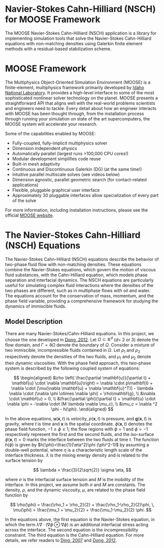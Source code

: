 Navier-Stokes Cahn-Hilliard (NSCH) for MOOSE Framework
=====

The MOOSE Navier-Stokes Cahn-Hilliard (NSCH) application is a library for implementing simulation tools that solve the Navier-Stokes Cahn-Hilliard equations with non-matching densities using Galerkin finite element methods with a residual-based stabilization scheme.

# MOOSE Framework

The Multiphysics Object-Oriented Simulation Environment (MOOSE) is a finite-element, multiphysics framework primarily developed by [Idaho National Laboratory](https://inl.gov/). It provides a high-level interface to some of the most sophisticated nonlinear solver technology on the planet. MOOSE presents a straightforward API that aligns well with the real-world problems scientists and engineers need to tackle. Every detail about how an engineer interacts with MOOSE has been thought through, from the installation process through running your simulation on state of the art supercomputers, the MOOSE system will accelerate your research.

Some of the capabilities enabled by MOOSE:

- Fully-coupled, fully-implicit multiphysics solver
- Dimension independent physics
- Automatically parallel (largest runs >100,000 CPU cores!)
- Modular development simplifies code reuse
- Built-in mesh adaptivity
- Continuous and Discontinuous Galerkin (DG) (at the same time!)
- Intuitive parallel multiscale solves (see videos below)
- Dimension agnostic, parallel geometric search (for contact-related applications)
- Flexible, pluggable graphical user interface
- Approximately 30 pluggable interfaces allow specialization of every part of the solve

For more information, including installation instructions, please see the official [MOOSE website](https://mooseframework.inl.gov).

# The Navier-Stokes Cahn-Hilliard (NSCH) Equations

The Navier-Stokes Cahn-Hilliard (NSCH) equations describe the behavior of two-phase fluid flow with non-matching densities. These equations combine the Navier-Stokes equations, which govern the motion of viscous fluid substances, with the Cahn-Hilliard equation, which models phase separation and interfacial dynamics. The NSCH equations are particularly useful for simulating complex fluid interactions where the densities of the two phases are different, such as in multiphase flows with oil and water. The equations account for the conservation of mass, momentum, and the phase field variable, providing a comprehensive framework for studying the dynamics of immiscible fluids.

## Model Description

There are many Navier-Stokes/Cahn-Hilliard equations. In this project, we choose the one developed in [Dong, 2012](https://doi.org/10.1016/j.jcp.2012.02.025). Let $\Omega \subset \mathbb{R}^d$ ($d=$ 2 or 3) denote the flow domain, and $\Gamma = \partial \Omega$ denote the boundary of $\Omega$. Consider a mixture of two immiscible, incompressible fluids contained in $\Omega$. Let $\rho_1$ and $\rho_2$ respectively denote the densities of the two fluids, and $\mu_1$ and $\mu_2$ denote their dynamic viscosities. With the phase field approach, this two-phase system is described by the following coupled system of equations:

$$
\begin{aligned}
    &\rho \left( \frac{\partial \mathbf{u}}{\partial t} + \mathbf{u} \cdot \nabla \mathbf{u}\right) = \nabla \cdot p\mathbf{I} + \nabla \cdot [\mu(\nabla \mathbf{u} + \nabla \mathbf{u}^T)] - \lambda \nabla \cdot (\nabla \phi \otimes \nabla \phi) + \rho\mathbf{g}, \\
    &\nabla \cdot \mathbf{u} = 0, \\
    &\frac{\partial \phi}{\partial t} + \mathbf{u} \cdot \nabla \phi = -\nabla \cdot (M \lambda \nabla \mu_c), \\
    &\mu_c = \nabla ^2 \phi - h(\phi).
\end{aligned}
$$

In the above equations, $\mathbf{u}(\mathbf{x},t)$ is velocity, $p(\mathbf{x},t)$ is pressure, and $\mathbf{g}(\mathbf{x},t)$ is gravity, where $t$ is time and $\mathbf{x}$ is the spatial coordinate. $\phi(\mathbf{x},t)$ denotes the phase field function, $-1 \leq \phi \leq 1$; the flow regions with $\phi = 1$ and $\phi = -1$ respectively represent the first and the second fluids, and the iso-surface $\phi (\mathbf{x},t)=0$ marks the interface between the two fluids at time $t$. The function $h(\phi)$ is given by $h(\phi)=\frac{1}{\eta^2}\phi (\phi^2-1)$ by assuming a double-well potential, where $\eta$ is a characteristic length scale of the interface thickness. $\lambda$ is the mixing energy density and is related to the surface tension by

$$
\lambda = \frac{3}{2\sqrt{2}} \sigma \eta,
$$

where $\sigma$ is the interfacial surface tension and $M$ is the mobility of the interface. In this project, we assume both $\sigma$ and $M$ are constants. The density, $\rho$, and the dynamic viscosity, $\mu$, are related to the phase field function by

$$
\rho(\phi) = \frac{\rho_1 + \rho_2}{2} + \frac{\rho_1-\rho_2}{2}\phi, \, \mu(\phi) = \frac{\mu_1 + \mu_2}{2} + \frac{\mu_1-\mu_2}{2} \phi.
$$

In the equations above, the first equation is the Navier-Stokes equation, in which the term $\lambda \nabla \cdot (\nabla \phi \otimes \nabla \phi)$ is an additional interfacial stress acting across the interface. The second equation is the incompressibility constraint. The third equation is the Cahn-Hilliard equation. For more details, we refer readers to [Ding, 2007](https://doi.org/10.1016/j.jcp.2007.06.006) and [Dong, 2012](https://doi.org/10.1016/j.jcp.2012.02.025).
